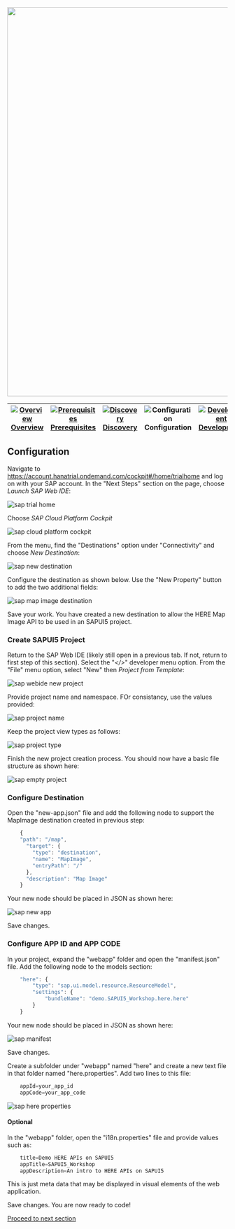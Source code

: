 <img src="./workshop_sapui5.jpg" width="890" />

| [![Overview](../../images/01_off.png)<br>Overview](./README.md) | [![Prerequisites](../../images/02_off.png)<br>Prerequisites](./02.md) | [![Discovery](../../images/03_off.png)<br>Discovery](./03.md) | ![Configuration](../../images/04.png)<br>Configuration | [![Development](../../images/05_off.png)<br>Development](./05.md)
| :---: | :---: | :---: | :---: | :---: |

## Configuration

Navigate to https://account.hanatrial.ondemand.com/cockpit#/home/trialhome and log on with your SAP account. In the "Next Steps" section on the page, choose *Launch SAP Web IDE*:

![sap trial home](./sap_trial.jpg)

Choose *SAP Cloud Platform Cockpit*

![sap cloud platform cockpit](./sap_webide_cockpit.jpg)

From the menu, find the "Destinations" option under "Connectivity" and choose *New Destination*:

![sap new destination](./sap_new_destination.jpg)

Configure the destination as shown below. Use the "New Property" button to add the two additional fields:

![sap map image destination](./sap_mapimage_destination.jpg)

Save your work. You have created a new destination to allow the HERE Map Image API to be used in an SAPUI5 project.

### Create SAPUI5 Project

Return to the SAP Web IDE (likely still open in a previous tab. If not, return to first step of this section).
Select the "*</>*" developer menu option. From the "File" menu option, select "New" then *Project from Template*:

![sap webide new project](./sap_ide_new_project.jpg)

Provide project name and namespace. FOr consistancy, use the values provided:

![sap project name](./sap_project_name.jpg)

Keep the project view types as follows:

![sap project type](./sap_project_type.jpg)

Finish the new project creation process. You should now have a basic file structure as shown here:

![sap empty project](./sap_empty_project.jpg)

### Configure Destination

Open the "new-app.json" file and add the following node to support the MapImage destination created in previous step:


``` javascript
    {
    "path": "/map",                         
      "target": {
        "type": "destination",
        "name": "MapImage",                
        "entryPath": "/"                    
      },
      "description": "Map Image"
    }
```

Your new node should be placed in JSON as shown here:

![sap new app](./sap_neoapp_map.jpg)

Save changes.

### Configure APP ID and APP CODE

In your project, expand the "webapp" folder and open the "manifest.json" file. Add the following node to the models section:

``` javascript
    "here": {
        "type": "sap.ui.model.resource.ResourceModel",
        "settings": {
            "bundleName": "demo.SAPUI5_Workshop.here.here"
        }
    }
```

Your new node should be placed in JSON as shown here:

![sap manifest](./sap_manifest.jpg)

Save changes.

Create a subfolder under "webapp" named "here" and create a new text file in that folder named "here.properties". Add two lines to this file:

``` javascript
    appId=your_app_id
    appCode=your_app_code 
```

![sap here properties](./sap_here_properties.jpg)

#### Optional

In the "webapp" folder, open the "i18n.properties" file and provide values such as:

``` javascript
    title=Demo HERE APIs on SAPUI5
    appTitle=SAPUI5_Workshop
    appDescription=An intro to HERE APIs on SAPUI5
```
This is just meta data that may be displayed in visual elements of the web application.

Save changes. You are now ready to code!

[Proceed to next section](./05.md)
